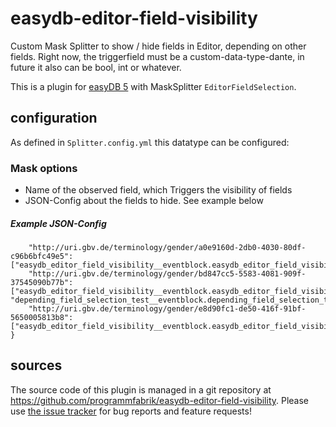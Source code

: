 # easydb-editor-field-visibility
Custom Mask Splitter to show / hide fields in Editor, depending on other fields. Right now, the triggerfield must be a custom-data-type-dante, in future it also can be bool, int or whatever.

This is a plugin for [easyDB 5](http://5.easydb.de/) with MaskSplitter `EditorFieldSelection`.

## configuration

As defined in `Splitter.config.yml` this datatype can be configured:

### Mask options

* Name of the observed field, which Triggers the visibility of fields
* JSON-Config about the fields to hide. See example below

##### Example JSON-Config

~~~~{
	"http://uri.gbv.de/terminology/gender/a0e9160d-2db0-4030-80df-c96b6bfc49e5": ["easydb_editor_field_visibility__eventblock.easydb_editor_field_visibility__eventblock__unterblock.unterfeld2"],
	"http://uri.gbv.de/terminology/gender/bd847cc5-5583-4081-909f-37545090b77b": ["easydb_editor_field_visibility__eventblock.easydb_editor_field_visibility__eventblock__unterblock.unterfeld2", "depending_field_selection_test__eventblock.depending_field_selection_test__eventblock__unterblock.unterfeld3"],
	"http://uri.gbv.de/terminology/gender/e8d90fc1-de50-416f-91bf-5650005813b8": ["easydb_editor_field_visibility__eventblock.easydb_editor_field_visibility__eventblock__unterblock.unterfeld3"]
}
~~~~

## sources

The source code of this plugin is managed in a git repository at <https://github.com/programmfabrik/easydb-editor-field-visibility>. Please use [the issue tracker](https://github.com/programmfabrik/easydb-editor-field-visibility/issues) for bug reports and feature requests!

